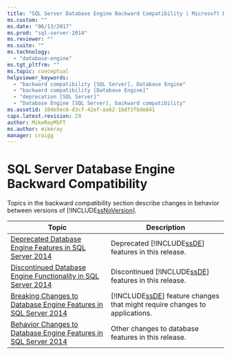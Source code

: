 ```yaml
---
title: "SQL Server Database Engine Backward Compatibility | Microsoft Docs"
ms.custom: ""
ms.date: "06/13/2017"
ms.prod: "sql-server-2014"
ms.reviewer: ""
ms.suite: ""
ms.technology: 
  - "database-engine"
ms.tgt_pltfrm: ""
ms.topic: conceptual
helpviewer_keywords: 
  - "backward compatibility [SQL Server], Database Engine"
  - "backward compatibility [Database Engine]"
  - "deprecation [SQL Server]"
  - "Database Engine [SQL Server], backward compatibility"
ms.assetid: 10de5ec6-d3cf-42ef-aa62-1bdf3fbde841
caps.latest.revision: 29
author: MikeRayMSFT
ms.author: mikeray
manager: craigg
---
```

# SQL Server Database Engine Backward Compatibility
  Topics in the backward compatibility section describe changes in behavior between versions of [!INCLUDE[ssNoVersion](../includes/ssnoversion-md.md)].  
  
|Topic|Description|  
|-----------|-----------------|  
|[Deprecated Database Engine Features in SQL Server 2014](deprecated-database-engine-features-in-sql-server-2016.md)|Deprecated [!INCLUDE[ssDE](../includes/ssde-md.md)] features in this release.|  
|[Discontinued Database Engine Functionality in SQL Server 2014](discontinued-database-engine-functionality-in-sql-server-2016.md)|Discontinued [!INCLUDE[ssDE](../includes/ssde-md.md)] features in this release.|  
|[Breaking Changes to Database Engine Features in SQL Server 2014](breaking-changes-to-database-engine-features-in-sql-server-2016.md)|[!INCLUDE[ssDE](../includes/ssde-md.md)] feature changes that might require changes to applications.|  
|[Behavior Changes to Database Engine Features in SQL Server 2014](../../2014/database-engine/behavior-changes-to-database-engine-features-in-sql-server-2014.md)|Other changes to database features in this release.|  
  
  
